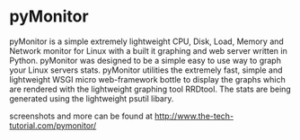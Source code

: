 pyMonitor
=========

pyMonitor is a simple extremely lightweight CPU, Disk, Load, Memory and Network monitor for Linux with a built it graphing and web server written in Python. pyMonitor was designed to be a simple easy to use way to graph your Linux servers stats. pyMonitor utilities the extremely fast, simple and lightweight WSGI micro web-framework bottle to display the graphs which are rendered with the lightweight graphing tool RRDtool. The stats are being generated using the lightweight psutil libary. 

screenshots and more can be found at http://www.the-tech-tutorial.com/pymonitor/
